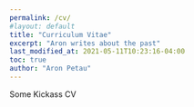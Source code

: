 ```yaml
---
permalink: /cv/
#layout: default
title: "Curriculum Vitae"
excerpt: "Aron writes about the past"
last_modified_at: 2021-05-11T10:23:16-04:00
toc: true
author: "Aron Petau"
---
```


Some Kickass CV
